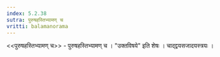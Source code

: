 ```yaml
---
index: 5.2.38
sutra: पुरुषहस्तिभ्यामण् च
vritti: balamanorama
---
```


<<पुरुषहस्तिभ्यामण् च>> - पुरुषहस्तिभ्यामण् च । "उक्तविषये" इति शेषः । चाद्द्वयसजादयस्त्रयः ।